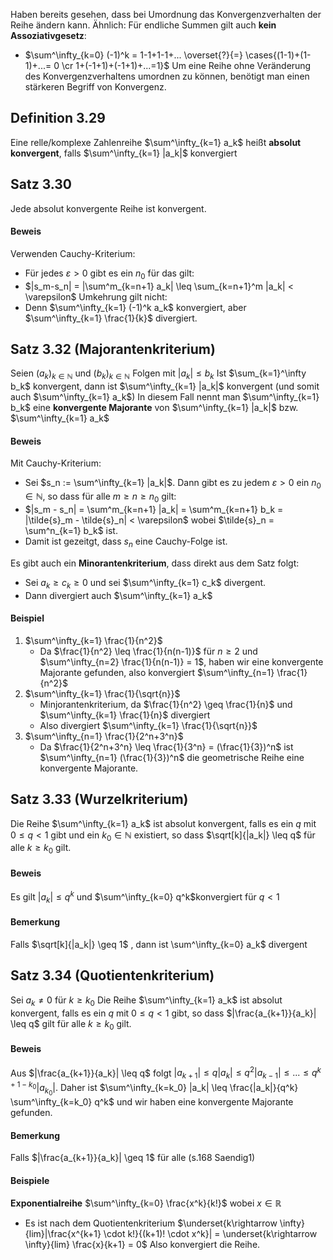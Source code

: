 Haben bereits gesehen, dass bei Umordnung das Konvergenzverhalten der Reihe ändern kann.
Ähnlich: Für endliche Summen gilt auch **kein Assoziativgesetz**:
- $\sum^\infty_{k=0} (-1)^k = 1-1+1-1+... \overset{?}{=} \cases{(1-1)+(1-1)+...= 0 \cr 1+(-1+1)+(-1+1)+...=1}$ 
Um eine Reihe ohne Veränderung des Konvergenzverhaltens umordnen zu können, benötigt man einen stärkeren Begriff von Konvergenz.

## Definition 3.29
Eine relle/komplexe Zahlenreihe $\sum^\infty_{k=1} a_k$ heißt **absolut konvergent**, falls $\sum^\infty_{k=1} |a_k|$ konvergiert

## Satz 3.30
Jede absolut konvergente Reihe ist konvergent.
#### Beweis
Verwenden Cauchy-Kriterium:
- Für jedes $\varepsilon > 0$ gibt es ein $n_0$ für das gilt:
- $|s_m-s_n| = |\sum^m_{k=n+1} a_k| \leq \sum_{k=n+1}^m |a_k| < \varepsilon$ 
Umkehrung gilt nicht:
- Denn $\sum^\infty_{k=1} (-1)^k a_k$ konvergiert, aber $\sum^\infty_{k=1} \frac{1}{k}$ divergiert.

## Satz 3.32 (Majorantenkriterium)
Seien $(a_k)_{k \in \mathbb{N}}$ und $(b_k)_{k \in \mathbb{N}}$ Folgen mit $|a_k| \leq b_k$ 
Ist $\sum_{k=1}^\infty b_k$ konvergent, dann ist $\sum^\infty_{k=1} |a_k|$ konvergent (und somit auch $\sum^\infty_{k=1} a_k$)
In diesem Fall nennt man $\sum^\infty_{k=1} b_k$ eine **konvergente Majorante** von $\sum^\infty_{k=1} |a_k|$ bzw. $\sum^\infty_{k=1} a_k$
#### Beweis
Mit Cauchy-Kriterium:
- Sei $s_n := \sum^\infty_{k=1} |a_k|$. Dann gibt es zu jedem $\varepsilon>0$ ein $n_0 \in \mathbb{N}$, so dass für alle $m \geq n \geq n_0$ gilt:
- $|s_m - s_n| = \sum^m_{k=n+1} |a_k| = \sum^m_{k=n+1} b_k = |\tilde{s}_m - \tilde{s}_n| < \varepsilon$ wobei $\tilde{s}_n = \sum^n_{k=1} b_k$ ist.
- Damit ist gezeitgt, dass $s_n$ eine Cauchy-Folge ist.

Es gibt auch ein **Minorantenkriterium**, dass direkt aus dem Satz folgt:
- Sei $a_k \geq c_k \geq 0$ und sei $\sum^\infty_{k=1} c_k$ divergent.
- Dann divergiert auch $\sum^\infty_{k=1} a_k$ 

#### Beispiel
1. $\sum^\infty_{k=1} \frac{1}{n^2}$ 
	- Da $\frac{1}{n^2} \leq \frac{1}{n(n-1)}$ für $n \geq 2$ und $\sum^\infty_{n=2} \frac{1}{n(n-1)} = 1$, haben wir eine konvergente Majorante gefunden, also konvergiert $\sum^\infty_{n=1} \frac{1}{n^2}$ 
2. $\sum^\infty_{k=1} \frac{1}{\sqrt{n}}$ 
	- Minjorantenkriterium, da $\frac{1}{n^2} \geq \frac{1}{n}$ und $\sum^\infty_{k=1} \frac{1}{n}$ divergiert
	- Also divergiert $\sum^\infty_{k=1} \frac{1}{\sqrt{n}}$
3. $\sum^\infty_{n=1} \frac{1}{2^n+3^n}$
	- Da $\frac{1}{2^n+3^n} \leq \frac{1}{3^n} = (\frac{1}{3})^n$ ist $\sum^\infty_{n=1} (\frac{1}{3})^n$ die geometrische Reihe eine konvergente Majorante.

## Satz 3.33 (Wurzelkriterium)
Die Reihe $\sum^\infty_{k=1} a_k$ ist absolut konvergent, falls es ein $q$ mit $0\leq q < 1$ gibt und ein $k_0 \in \mathbb{N}$ existiert, so dass $\sqrt[k]{|a_k|} \leq q$ für alle $k \geq k_0$ gilt.
#### Beweis
Es gilt $|a_k| \leq q^k$ und $\sum^\infty_{k=0} q^k$konvergiert für $q<1$
#### Bemerkung
Falls $\sqrt[k]{|a_k|} \geq 1$ , dann ist \sum^\infty_{k=0} a_k$ divergent

## Satz 3.34 (Quotientenkriterium)
Sei $a_k \neq 0$ für $k \geq k_0$ 
Die Reihe $\sum^\infty_{k=1} a_k$ ist absolut konvergent, falls es ein $q$ mit $0\leq q < 1$ gibt, so dass $|\frac{a_{k+1}}{a_k}| \leq q$ gilt für alle $k \geq k_0$ gilt.
#### Beweis
Aus $|\frac{a_{k+1}}{a_k}| \leq q$ folgt $|a_{k+1}| \leq q |a_k| \leq q^2 |a_{k-1}| \leq ... \leq q^{k+1-k_0} |a_{k_0}|$.
Daher ist $\sum^\infty_{k=k_0} |a_k| \leq \frac{|a_k|}{q^k} \sum^\infty_{k=k_0} q^k$ und wir haben eine konvergente Majorante gefunden.
#### Bemerkung
Falls $|\frac{a_{k+1}}{a_k}| \geq 1$ für alle (s.168 Saendig1)

#### Beispiele
**Exponentialreihe** $\sum^\infty_{k=0} \frac{x^k}{k!}$ wobei $x \in \mathbb{R}$ 
- Es ist nach dem Quotientenkriterium $\underset{k\rightarrow \infty}{lim}|\frac{x^{k+1} \cdot k!}{(k+1)! \cdot x^k}| = \underset{k\rightarrow \infty}{lim} \frac{x}{k+1} = 0$
Also konvergiert die Reihe.